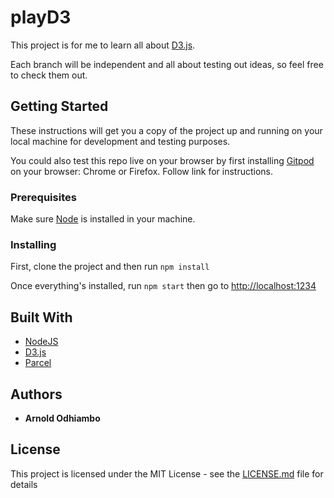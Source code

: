# playD3

This project is for me to learn all about [D3.js](https://d3js.org/).

Each branch will be independent and all about testing out ideas, so feel free to check them out.

## Getting Started

These instructions will get you a copy of the project up and running on your local machine for development and testing purposes.

You could also test this repo live on your browser by first installing [Gitpod](https://www.gitpod.io/) on your browser: Chrome or Firefox. Follow link for instructions.

### Prerequisites

Make sure [Node](https://nodejs.org/en/) is installed in your machine.

### Installing

First, clone the project and then run `npm install`

Once everything's installed, run `npm start` then go to [http://localhost:1234](http://localhost:1234)

## Built With

-   [NodeJS](https://nodejs.org/en/)
-   [D3.js](https://d3js.org/)
-   [Parcel](https://github.com/parcel-bundler/parcel)

## Authors

-   **Arnold Odhiambo**

## License

This project is licensed under the MIT License - see the [LICENSE.md](LICENSE.md) file for details
